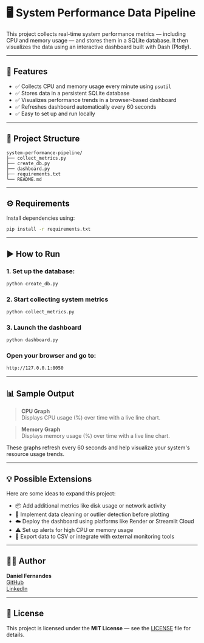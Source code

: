 # 🖥️ System Performance Data Pipeline

This project collects real-time system performance metrics — including CPU and memory usage — and stores them in a SQLite database. It then visualizes the data using an interactive dashboard built with Dash (Plotly).

---

## 🔧 Features

- ✅ Collects CPU and memory usage every minute using `psutil`
- ✅ Stores data in a persistent SQLite database
- ✅ Visualizes performance trends in a browser-based dashboard
- ✅ Refreshes dashboard automatically every 60 seconds
- ✅ Easy to set up and run locally

---

## 📁 Project Structure
```
system-performance-pipeline/
├── collect_metrics.py     
├── create_db.py            
├── dashboard.py            
├── requirements.txt        
└── README.md              
```
---

## ⚙️ Requirements

Install dependencies using:

```bash
pip install -r requirements.txt
```

---

## ▶️ How to Run

### 1. Set up the database:
```bash
python create_db.py
```

### 2. Start collecting system metrics
```bash
python collect_metrics.py
```

### 3. Launch the dashboard
```bash
python dashboard.py
```

### Open your browser and go to: 
```bash
http://127.0.0.1:8050
```
---

## 📊 Sample Output

> **CPU Graph**  
> Displays CPU usage (%) over time with a live line chart.

> **Memory Graph**  
> Displays memory usage (%) over time with a live line chart.

These graphs refresh every 60 seconds and help visualize your system's resource usage trends.

---

## 💡 Possible Extensions

Here are some ideas to expand this project:

- 📦 Add additional metrics like disk usage or network activity
- 🧼 Implement data cleaning or outlier detection before plotting
- ☁️ Deploy the dashboard using platforms like Render or Streamlit Cloud
- ⚠️ Set up alerts for high CPU or memory usage
- 🧪 Export data to CSV or integrate with external monitoring tools

---

## 🧑‍💻 Author

**Daniel Fernandes**  
[GitHub](https://github.com/fernandes-s)  
[LinkedIn](https://linkedin.com/in/fernandesss-s)

---

## 📜 License

This project is licensed under the **MIT License** — see the [LICENSE](LICENSE) file for details.


